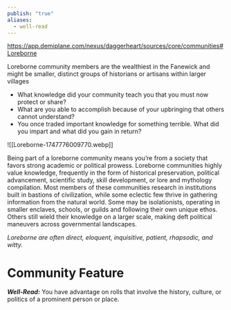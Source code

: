 ```yaml
---
publish: "true"
aliases:
  - well-read
---
```

https://app.demiplane.com/nexus/daggerheart/sources/core/communities#Loreborne

 Loreborne community members are the wealthiest in the Fanewick and might be smaller, distinct groups of historians or artisans within larger villages

- What knowledge did your community teach you that you must now protect or share?
- What are you able to accomplish because of your upbringing that others cannot understand?
- You once traded important knowledge for something terrible. What did you impart and what did you gain in return?

![[Loreborne-1747776009770.webp]]

Being part of a loreborne community means you’re from a society that favors strong academic or political prowess. Loreborne communities highly value knowledge, frequently in the form of historical preservation, political advancement, scientific study, skill development, or lore and mythology compilation. Most members of these communities research in institutions built in bastions of civilization, while some eclectic few thrive in gathering information from the natural world. Some may be isolationists, operating in smaller enclaves, schools, or guilds and following their own unique ethos. Others still wield their knowledge on a larger scale, making deft political maneuvers across governmental landscapes.

*Loreborne are often direct, eloquent, inquisitive, patient, rhapsodic, and witty.*

# Community Feature

***Well-Read:*** You have advantage on rolls that involve the history, culture, or politics of a prominent person or place.
